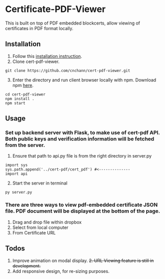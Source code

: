 # Certificate-PDF-Viewer

This is built on top of PDF embedded blockcerts, allow viewing of certificates in PDF format locally.

## Installation 
1. Follow this [installation instruction](https://github.com/ppfish45/cert-pdf).
2. Clone cert-pdf-viewer.
```
git clone https://github.com/cnchann/cert-pdf-viewer.git
```
3. Enter the directory and run client browser locally with npm. Download npm [here](https://nodejs.org/en/download/).
```
cd cert-pdf-viewer
npm install .
npm start
```
## Usage
### Set up backend server with Flask, to make use of cert-pdf API. Both public keys and verification information will be fetched from the server.
1. Ensure that path to api.py file is from the right directory in server.py
```
import sys
sys.path.append('../cert-pdf/cert_pdf') #<--------------
import api
```
2. Start the server in terminal
```
py server.py
```

### There are three ways to view pdf-embedded certificate JSON file. PDF document will be displayed at the bottom of the page.
1. Drag and drop file within dropbox
2. Select from local computer
3. From Certificate URL

## Todos
1. Improve animation on modal display.
~~2. URL Viewing feature is still in development.~~
3. Add responsive design, for re-sizing purposes.
